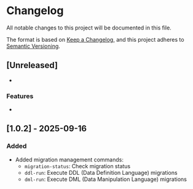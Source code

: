 # Changelog

All notable changes to this project will be documented in this file.

The format is based on [Keep a Changelog](https://keepachangelog.com/en/1.0.0/),
and this project adheres to [Semantic Versioning](https://semver.org/spec/v2.0.0.html).

## [Unreleased]
- 

### Features
- 

## [1.0.2] - 2025-09-16

### Added
- Added migration management commands:
  - `migration-status`: Check migration status
  - `ddl-run`: Execute DDL (Data Definition Language) migrations
  - `dml-run`: Execute DML (Data Manipulation Language) migrations
